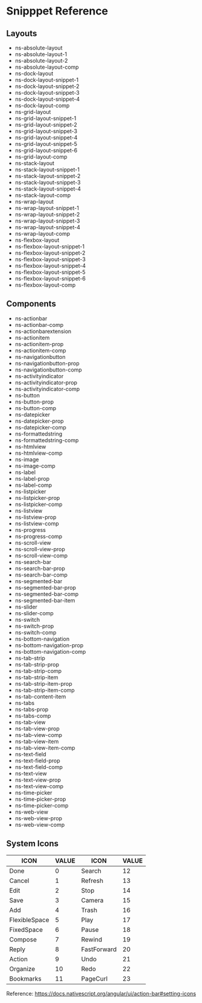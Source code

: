 # Snipppet Reference

## Layouts

* ns-absolute-layout
* ns-absolute-layout-1
* ns-absolute-layout-2
* ns-absolute-layout-comp
* ns-dock-layout
* ns-dock-layout-snippet-1
* ns-dock-layout-snippet-2
* ns-dock-layout-snippet-3
* ns-dock-layout-snippet-4
* ns-dock-layout-comp
* ns-grid-layout
* ns-grid-layout-snippet-1
* ns-grid-layout-snippet-2
* ns-grid-layout-snippet-3
* ns-grid-layout-snippet-4
* ns-grid-layout-snippet-5
* ns-grid-layout-snippet-6
* ns-grid-layout-comp
* ns-stack-layout
* ns-stack-layout-snippet-1
* ns-stack-layout-snippet-2
* ns-stack-layout-snippet-3
* ns-stack-layout-snippet-4
* ns-stack-layout-comp
* ns-wrap-layout
* ns-wrap-layout-snippet-1
* ns-wrap-layout-snippet-2
* ns-wrap-layout-snippet-3
* ns-wrap-layout-snippet-4
* ns-wrap-layout-comp
* ns-flexbox-layout
* ns-flexbox-layout-snippet-1
* ns-flexbox-layout-snippet-2
* ns-flexbox-layout-snippet-3
* ns-flexbox-layout-snippet-4
* ns-flexbox-layout-snippet-5
* ns-flexbox-layout-snippet-6
* ns-flexbox-layout-comp

## Components

* ns-actionbar
* ns-actionbar-comp
* ns-actionbarextension
* ns-actionitem
* ns-actionitem-prop
* ns-actionitem-comp
* ns-navigationbutton
* ns-navigationbutton-prop
* ns-navigationbutton-comp
* ns-activityindicator
* ns-activityindicator-prop
* ns-activityindicator-comp
* ns-button
* ns-button-prop
* ns-button-comp
* ns-datepicker
* ns-datepicker-prop
* ns-datepicker-comp
* ns-formattedstring
* ns-formattedstring-comp
* ns-htmlview
* ns-htmlview-comp
* ns-image
* ns-image-comp
* ns-label
* ns-label-prop
* ns-label-comp
* ns-listpicker
* ns-listpicker-prop
* ns-listpicker-comp
* ns-listview
* ns-listview-prop
* ns-listview-comp
* ns-progress
* ns-progress-comp
* ns-scroll-view
* ns-scroll-view-prop
* ns-scroll-view-comp
* ns-search-bar
* ns-search-bar-prop
* ns-search-bar-comp
* ns-segmented-bar
* ns-segmented-bar-prop
* ns-segmented-bar-comp
* ns-segmented-bar-item
* ns-slider
* ns-slider-comp
* ns-switch
* ns-switch-prop
* ns-switch-comp
* ns-bottom-navigation
* ns-bottom-navigation-prop
* ns-bottom-navigation-comp
* ns-tab-strip
* ns-tab-strip-prop
* ns-tab-strip-comp
* ns-tab-strip-item
* ns-tab-strip-item-prop
* ns-tab-strip-item-comp
* ns-tab-content-item
* ns-tabs
* ns-tabs-prop
* ns-tabs-comp
* ns-tab-view
* ns-tab-view-prop
* ns-tab-view-comp
* ns-tab-view-item
* ns-tab-view-item-comp
* ns-text-field
* ns-text-field-prop
* ns-text-field-comp
* ns-text-view
* ns-text-view-prop
* ns-text-view-comp
* ns-time-picker
* ns-time-picker-prop
* ns-time-picker-comp
* ns-web-view
* ns-web-view-prop
* ns-web-view-comp

## System Icons

|	ICON	        | VALUE |	ICON        | VALUE |
|---------------|-------|-------------|-------|
| Done		      | 0	    |	Search      | 12    |
| Cancel	      | 1	    |	Refresh     | 13    |
| Edit		      | 2	    |	Stop        | 14    |
| Save		      | 3	    |	Camera      | 15    |
| Add		        | 4	    |	Trash       | 16    |
| FlexibleSpace | 5	    |	Play        | 17    |
| FixedSpace	  | 6	    |	Pause       | 18    |
| Compose		    | 7	    |	Rewind      | 19    |
| Reply		      | 8	    |	FastForward | 20    |
| Action		    | 9	    |	Undo        | 21    |
| Organize		  | 10    |	Redo        | 22    |
| Bookmarks		  | 11    |	PageCurl    | 23    |

Reference: https://docs.nativescript.org/angular/ui/action-bar#setting-icons